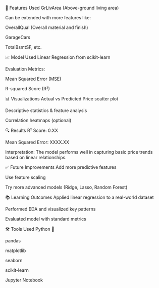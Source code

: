 🧠 Features Used
GrLivArea (Above-ground living area)

Can be extended with more features like:

OverallQual (Overall material and finish)

GarageCars

TotalBsmtSF, etc.

📈 Model Used
Linear Regression from scikit-learn

Evaluation Metrics:

Mean Squared Error (MSE)

R-squared Score (R²)

📊 Visualizations
Actual vs Predicted Price scatter plot

Descriptive statistics & feature analysis

Correlation heatmaps (optional)

🔍 Results
R² Score: 0.XX

Mean Squared Error: XXXX.XX

Interpretation: The model performs well in capturing basic price trends based on linear relationships.

✅ Future Improvements
Add more predictive features

Use feature scaling

Try more advanced models (Ridge, Lasso, Random Forest)

📚 Learning Outcomes
Applied linear regression to a real-world dataset

Performed EDA and visualized key patterns

Evaluated model with standard metrics

🛠️ Tools Used
Python 🐍

pandas

matplotlib

seaborn

scikit-learn

Jupyter Notebook

